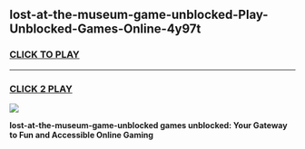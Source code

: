 
## lost-at-the-museum-game-unblocked-Play-Unblocked-Games-Online-4y97t
<h3>
<a href="https://premium76.site?title=lost-at-the-museum-game-unblocked&ref=25A">CLICK TO PLAY</a></h3>
<hr>

<h3>
<a href="https://premium76.site?title=lost-at-the-museum-game-unblocked&ref=25A">CLICK 2 PLAY</a>
  
</h3>

<a href="https://premium76.site?title=lost-at-the-museum-game-unblocked&ref=25A"><img src="https://clearcache.store/games.png"></a>


**lost-at-the-museum-game-unblocked games unblocked: Your Gateway to Fun and Accessible Online Gaming**

